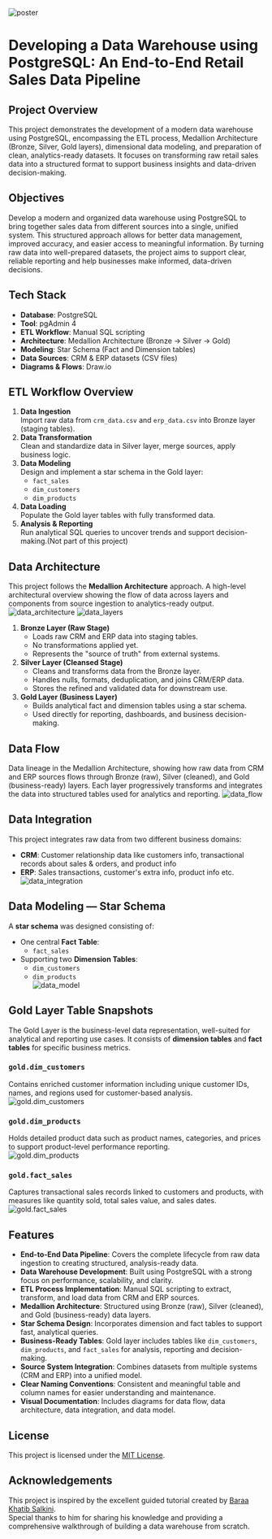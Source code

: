 ![poster](poster.png)
# Developing a Data Warehouse using PostgreSQL: An End-to-End Retail Sales Data Pipeline

## Project Overview
This project demonstrates the development of a modern data warehouse using PostgreSQL, encompassing the ETL process, Medallion Architecture (Bronze, Silver, Gold layers), dimensional data modeling, and preparation of clean, analytics-ready datasets. It focuses on transforming raw retail sales data into a structured format to support business insights and data-driven decision-making.

## Objectives
Develop a modern and organized data warehouse using PostgreSQL to bring together sales data from different sources into a single, unified system. This structured approach allows for better data management, improved accuracy, and easier access to meaningful information. By turning raw data into well-prepared datasets, the project aims to support clear, reliable reporting and help businesses make informed, data-driven decisions.

## Tech Stack
- **Database**: PostgreSQL
- **Tool**: pgAdmin 4
- **ETL Workflow**: Manual SQL scripting
- **Architecture**: Medallion Architecture (Bronze → Silver → Gold)
- **Modeling**: Star Schema (Fact and Dimension tables)
- **Data Sources**: CRM & ERP datasets (CSV files)
- **Diagrams & Flows**: Draw.io

## ETL Workflow Overview
1. **Data Ingestion**  
   Import raw data from `crm_data.csv` and `erp_data.csv` into Bronze layer (staging tables).
2. **Data Transformation**  
   Clean and standardize data in Silver layer, merge sources, apply business logic.
3. **Data Modeling**  
   Design and implement a star schema in the Gold layer:
   - `fact_sales`
   - `dim_customers`
   - `dim_products`
4. **Data Loading**  
   Populate the Gold layer tables with fully transformed data.
5. **Analysis & Reporting**  
   Run analytical SQL queries to uncover trends and support decision-making.(Not part of this project)

## Data Architecture
This project follows the **Medallion Architecture** approach.
A high-level architectural overview showing the flow of data across layers and components from source ingestion to analytics-ready output.
![data_architecture](docs/visuals/data_architecture.png)
![data_layers](docs/visuals/data_layers.png)
1. **Bronze Layer (Raw Stage)**
   - Loads raw CRM and ERP data into staging tables.
   - No transformations applied yet.
   - Represents the "source of truth" from external systems.
2. **Silver Layer (Cleansed Stage)**
   - Cleans and transforms data from the Bronze layer.
   - Handles nulls, formats, deduplication, and joins CRM/ERP data.
   - Stores the refined and validated data for downstream use.
3. **Gold Layer (Business Layer)**
   - Builds analytical fact and dimension tables using a star schema.
   - Used directly for reporting, dashboards, and business decision-making.

## Data Flow
Data lineage in the Medallion Architecture, showing how raw data from CRM and ERP sources flows through Bronze (raw), Silver (cleaned), and Gold (business-ready) layers. Each layer progressively transforms and integrates the data into structured tables used for analytics and reporting.
![data_flow](docs/visuals/data_flow.jpg)

## Data Integration
This project integrates raw data from two different business domains:
- **CRM**: Customer relationship data like customers info, transactional records about sales & orders, and product info
- **ERP**: Sales transactions, customer's extra info, product info etc.
![data_integration](docs/visuals/data_integration.jpg)

## Data Modeling — Star Schema
A **star schema** was designed consisting of:
- One central **Fact Table**:  
  - `fact_sales`
- Supporting two **Dimension Tables**:  
  - `dim_customers`  
  - `dim_products`  
![data_model](docs/visuals/data_model.jpg)

## Gold Layer Table Snapshots
The Gold Layer is the business-level data representation, well-suited for analytical and reporting use cases. It consists of **dimension tables** and **fact tables** for specific business metrics.
### `gold.dim_customers`  
Contains enriched customer information including unique customer IDs, names, and regions used for customer-based analysis.  
![gold.dim_customers](docs/visuals/gold.dim_customers.png)

### `gold.dim_products`  
Holds detailed product data such as product names, categories, and prices to support product-level performance reporting.  
![gold.dim_products](docs/visuals/gold.dim_products.png)

### `gold.fact_sales`  
Captures transactional sales records linked to customers and products, with measures like quantity sold, total sales value, and sales dates.  
![gold.fact_sales](docs/visuals/gold.fact_sales.png)

## Features
- **End-to-End Data Pipeline**: Covers the complete lifecycle from raw data ingestion to creating structured, analysis-ready data.
- **Data Warehouse Development**: Built using PostgreSQL with a strong focus on performance, scalability, and clarity.
- **ETL Process Implementation**: Manual SQL scripting to extract, transform, and load data from CRM and ERP sources.
- **Medallion Architecture**: Structured using Bronze (raw), Silver (cleaned), and Gold (business-ready) data layers.
- **Star Schema Design**: Incorporates dimension and fact tables to support fast, analytical queries.
- **Business-Ready Tables**: Gold layer includes tables like `dim_customers`, `dim_products`, and `fact_sales` for analysis, reporting and decision-making.
- **Source System Integration**: Combines datasets from multiple systems (CRM and ERP) into a unified model.
- **Clear Naming Conventions**: Consistent and meaningful table and column names for easier understanding and maintenance.
- **Visual Documentation**: Includes diagrams for data flow, data architecture, data integration, and data model.

## License
This project is licensed under the [MIT License](LICENSE).

## Acknowledgements
This project is inspired by the excellent guided tutorial created by [Baraa Khatib Salkini](https://www.linkedin.com/in/baraa-khatib-salkini/).  
Special thanks to him for sharing his knowledge and providing a comprehensive walkthrough of building a data warehouse from scratch.
